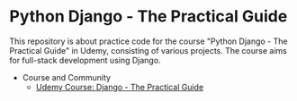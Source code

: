 # Python Django - The Practical Guide

This repository is about practice code for the course "Python Django - The Practical Guide" in Udemy, consisting of various projects. 
The course aims for full-stack development using Django.



- Course and Community
	- [Udemy Course: Django - The Practical Guide](https://udemy.com/course/python-django-the-practical-guide/)
